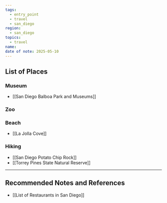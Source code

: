```yaml
---
tags:
  - entry_point
  - travel
  - san_diego
region:
  - san_diego
topics:
  - travel
name: 
date of note: 2025-05-10
---
```


## List of Places

### Museum 

- [[San Diego Balboa Park and Museums]]

### Zoo


### Beach

- [[La Jolla Cove]]

### Hiking

- [[San Diego Potato Chip Rock]]
- [[Torrey Pines State Natural Reserve]]




-----------
##  Recommended Notes and References

- [[List of Restaurants in San Diego]]